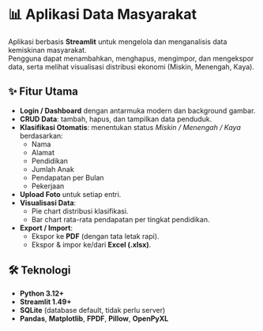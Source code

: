 # 📊 Aplikasi Data Masyarakat

Aplikasi berbasis **Streamlit** untuk mengelola dan menganalisis data kemiskinan masyarakat.  
Pengguna dapat menambahkan, menghapus, mengimpor, dan mengekspor data, serta melihat visualisasi distribusi ekonomi (Miskin, Menengah, Kaya).

## ✨ Fitur Utama
- **Login / Dashboard** dengan antarmuka modern dan background gambar.
- **CRUD Data**: tambah, hapus, dan tampilkan data penduduk.
- **Klasifikasi Otomatis**: menentukan status *Miskin / Menengah / Kaya* berdasarkan:
  - Nama  
  - Alamat  
  - Pendidikan  
  - Jumlah Anak  
  - Pendapatan per Bulan  
  - Pekerjaan
- **Upload Foto** untuk setiap entri.
- **Visualisasi Data**:
  - Pie chart distribusi klasifikasi.
  - Bar chart rata-rata pendapatan per tingkat pendidikan.
- **Export / Import**:
  - Ekspor ke **PDF** (dengan tata letak rapi).
  - Ekspor & impor ke/dari **Excel (.xlsx)**.

## 🛠️ Teknologi
- **Python 3.12+**
- **Streamlit 1.49+**
- **SQLite** (database default, tidak perlu server)
- **Pandas**, **Matplotlib**, **FPDF**, **Pillow**, **OpenPyXL**
